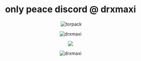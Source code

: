 <h1 align="center"> only peace discord @ drxmaxi </h1>

<p align="center">&nbsp;<img align="center" src="https://github-readme-stats.vercel.app/api?username=drxmaxi&theme=midnight-purple&show_icons=true&locale=en" alt="torpack" /></p>

<p align="center"> <img src="https://lanyard.cnrad.dev/api/402771109294112769?theme=dark&bg=191919&idleMessage=Hi!" alt="drxmaxi" /> 
<p align="center"> <img src="https://www.buymeacoffee.com/assets/img/guidelines/download-assets-sm-2.svg"> <link src="https://www.buymeacoffee.com/drxmaxi" />

<p align="center"> <img src="https://komarev.com/ghpvc/?username=drxmaxi&label=Profile%20views&color=191919&style=flat" alt="drxmaxi" /> 

<!---
DrxMaxi/DrxMaxi is a ✨ special ✨ repository because its `README.md` (this file) appears on your GitHub profile.
You can click the Preview link to take a look at your changes.
--->

